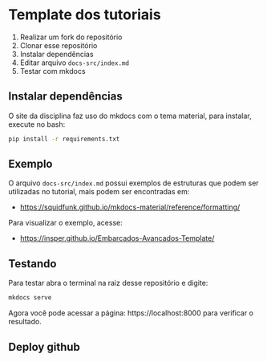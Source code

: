 # Template dos tutoriais

1. Realizar um fork do repositório
1. Clonar esse repositório
1. Instalar dependências 
1. Editar arquivo `docs-src/index.md`
1. Testar com mkdocs

## Instalar dependências 

O site da disciplina faz uso do mkdocs com o tema material, para instalar, execute no bash:

``` sh
pip install -r requirements.txt
```

## Exemplo

O arquivo `docs-src/index.md` possui exemplos de estruturas que podem ser utilizadas no tutorial, mais podem ser encontradas em:

- https://squidfunk.github.io/mkdocs-material/reference/formatting/

Para visualizar o exemplo, acesse:

- https://insper.github.io/Embarcados-Avancados-Template/

## Testando

Para testar abra o terminal na raiz desse repositório e digite:

``` sh
mkdocs serve
```

Agora você pode acessar a página: https://localhost:8000 para verificar o resultado.

## Deploy github


